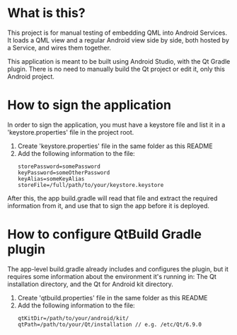 # What is this?

This project is for manual testing of embedding QML into Android Services. It
loads a QML view and a regular Android view side by side, both hosted by a
Service, and wires them together.

This application is meant to be built using Android Studio, with the Qt Gradle
plugin. There is no need to manually build the Qt project or edit it, only this
Android project.

# How to sign the application
In order to sign the application, you must have a keystore file and list it in
a 'keystore.properties' file in the project root.

1) Create 'keystore.properties' file in the same folder as this README
2) Add the following information to the file:
    ```
    storePassword=somePassword
    keyPassword=someOtherPassword
    keyAlias=someKeyAlias
    storeFile=/full/path/to/your/keystore.keystore
    ```

After this, the app build.gradle will read that file and extract the required
information from it, and use that to sign the app before it is deployed.

# How to configure QtBuild Gradle plugin
The app-level build.gradle already includes and configures the plugin, but it requires some information about the environment it's running in: The Qt installation directory, and the Qt for Android kit directory.

1) Create 'qtbuild.properties' file in the same folder as this README
2) Add the following information to the file:
    ```
    qtKitDir=/path/to/your/android/kit/
    qtPath=/path/to/your/Qt/installation // e.g. /etc/Qt/6.9.0
    ```
